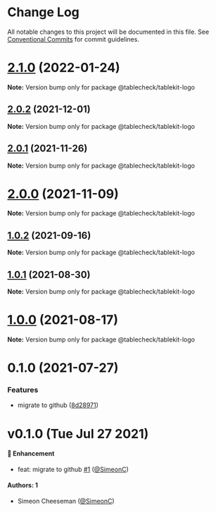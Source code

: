 # Change Log

All notable changes to this project will be documented in this file.
See [Conventional Commits](https://conventionalcommits.org) for commit guidelines.

# [2.1.0](https://github.com/tablecheck/tablekit/compare/@tablecheck/tablekit-logo@2.0.2...@tablecheck/tablekit-logo@2.1.0) (2022-01-24)

**Note:** Version bump only for package @tablecheck/tablekit-logo





## [2.0.2](https://github.com/tablecheck/tablekit/compare/@tablecheck/tablekit-logo@2.0.1...@tablecheck/tablekit-logo@2.0.2) (2021-12-01)

**Note:** Version bump only for package @tablecheck/tablekit-logo





## [2.0.1](https://github.com/tablecheck/tablekit/compare/@tablecheck/tablekit-logo@2.0.0...@tablecheck/tablekit-logo@2.0.1) (2021-11-26)

**Note:** Version bump only for package @tablecheck/tablekit-logo





# [2.0.0](https://github.com/tablecheck/tablekit/compare/@tablecheck/tablekit-logo@1.0.2...@tablecheck/tablekit-logo@2.0.0) (2021-11-09)

**Note:** Version bump only for package @tablecheck/tablekit-logo





## [1.0.2](https://github.com/tablecheck/tablekit/compare/@tablecheck/tablekit-logo@1.0.1...@tablecheck/tablekit-logo@1.0.2) (2021-09-16)

**Note:** Version bump only for package @tablecheck/tablekit-logo





## [1.0.1](https://github.com/tablecheck/tablekit/compare/@tablecheck/tablekit-logo@1.0.0...@tablecheck/tablekit-logo@1.0.1) (2021-08-30)

**Note:** Version bump only for package @tablecheck/tablekit-logo





# [1.0.0](https://github.com/tablecheck/tablekit/compare/@tablecheck/tablekit-logo@0.1.0...@tablecheck/tablekit-logo@1.0.0) (2021-08-17)

**Note:** Version bump only for package @tablecheck/tablekit-logo





# 0.1.0 (2021-07-27)


### Features

* migrate to github ([8d28971](https://github.com/tablecheck/tablekit/commit/8d28971175010fcb2a3cd9c48a749e7af1bdc9f9))





# v0.1.0 (Tue Jul 27 2021)

#### 🚀 Enhancement

- feat: migrate to github [#1](https://github.com/tablecheck/tablekit/pull/1) ([@SimeonC](https://github.com/SimeonC))

#### Authors: 1

- Simeon Cheeseman ([@SimeonC](https://github.com/SimeonC))
